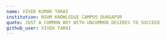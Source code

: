 ```yaml
---
name: VIVEK KUMAR TARAI 
institution: NSHM KNOWLEDGE CAMPUS DURGAPUR 
quote: JUST A COMMON BOY WITH UNCOMMON DESIRES TO SUCCEED
github_user: VIVEK TARAI 
---
```


